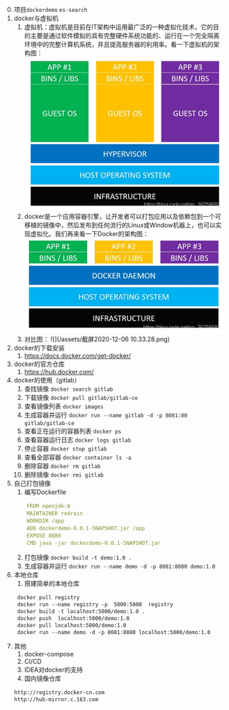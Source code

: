 0. 项目`dockerdemo` `es-search`
1. docker与虚拟机
    1. 虚拟机：虚拟机是目前在IT架构中运用最广泛的一种虚拟化技术，它的目的主要是通过软件模拟的具有完整硬件系统功能的、运行在一个完全隔离环境中的完整计算机系统，并且提高服务器的利用率。看一下虚拟机的架构图：
    ![](/assets/20200804230340578.png)
    2. docker是一个应用容器引擎，让开发者可以打包应用以及依赖包到一个可移植的镜像中，然后发布到任何流行的Linux或Window机器上，也可以实现虚拟化。我们再来看一下Docker的架构图：
    ![](/assets/2020080423032037.png)
    3. 对比图：
    ![](/assets/截屏2020-12-06 10.33.28.png)
2. docker的下载安装
    1. https://docs.docker.com/get-docker/
3. docker的官方仓库
    1. https://hub.docker.com/
4. docker的使用（gitlab）
    1. 查找镜像 `docker search gitlab`
    2. 下载镜像 `docker pull gitlab/gitlab-ce`
    3. 查看镜像列表 `docker images`
    4. 生成容器并运行 `docker run --name gitlab -d -p 8081:80 gitlab/gitlab-ce`
    5. 查看正在运行的容器列表 `docker ps`
    6. 查看容器运行日志 `docker logs gitlab`
    7. 停止容器 `docker stop gitlab`
    8. 查看全部容器 `docker container ls -a`
    9. 删除容器 `docker rm gitlab`
    10. 删除镜像 `docker rmi gitlab`
5. 自己打包镜像
    1. 编写Dockerfile
    ```yml
        FROM openjdk:8
        MAINTAINER redrain
        WORKDIR /app
        ADD dockerdemo-0.0.1-SNAPSHOT.jar /app
        EXPOSE 8080
        CMD java -jar dockerdemo-0.0.1-SNAPSHOT.jar
    ```
    2. 打包镜像 `docker build -t demo:1.0 .`
    3. 生成容器并运行 `docker run --name demo -d -p 8081:8080 demo:1.0`
6. 本地仓库
    1. 搭建简单的本地仓库
    ```
     docker pull registry
     docker run --name registry -p  5000:5000  registry
     docker build -t localhost:5000/demo:1.0 .
     docker push  localhost:5000/demo:1.0
     docker pull localhost:5000/demo:1.0     
     docker run --name demo -d -p 8081:8080 localhost:5000/demo:1.0  
    ```
7. 其他
    1. docker-compose
    2. CI/CD
    3. IDEA对docker的支持
    4. 国内镜像仓库
    ```
    http://registry.docker-cn.com
    http://hub-mirror.c.163.com
    ```

